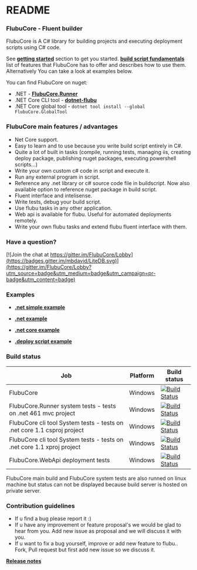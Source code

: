 # README #

### FlubuCore - Fluent builder ###

FlubuCore is A C# library for building projects and executing deployment scripts using C# code.

See [**getting started**](https://github.com/flubu-core/flubu.core/wiki/1-Getting-started) section to get you started.
[**build script fundamentals**](https://github.com/flubu-core/flubu.core/wiki/2-Build-script-fundamentals)
list of features that FlubuCore has to offer and describes how to use them. Alternatively You can take a look at examples below.

You can find FlubuCore on nuget:
* .NET - [**FlubuCore.Runner**](https://www.nuget.org/packages/FlubuCore.Runner/)
* .NET Core CLI tool - [**dotnet-flubu**](https://www.nuget.org/packages/dotnet-flubu/)
* .NET Core global tool - ```dotnet tool install --global FlubuCore.GlobalTool```

### FlubuCore main features / advantages ###

* Net Core support.
* Easy to learn and to use because you write build script entirely in C#.
* Quite a lot of built in tasks (compile, running tests, managing iis, creating deploy package, publishing nuget packages, executing powershell scripts...)
* Write your own custom c# code in script and execute it. 
* Run any external program in script.
* Reference any .net library or c# source code file in buildscript. Now also available option to reference nuget package in build script.
* Fluent interface and intelisense.
* Write tests, debug your build script.
* Use flubu tasks in any  other application.
* Web api is available for flubu. Useful for automated deployments remotely.
* Write your own flubu tasks and extend flubu fluent interface with them.

### Have a question? ###

 [![Join the chat at https://gitter.im/FlubuCore/Lobby](https://badges.gitter.im/mbdavid/LiteDB.svg)](https://gitter.im/FlubuCore/Lobby?utm_source=badge&utm_medium=badge&utm_campaign=pr-badge&utm_content=badge)

### Examples ###
* [**.net simple example**](https://github.com/flubu-core/examples/blob/master/MVC_NET4.61/BuildScripts/BuildScriptSimple.cs
)

* [**.net example**](https://github.com/flubu-core/examples/blob/master/MVC_NET4.61/BuildScripts/BuildScript.cs
)

* [**.net core example**](https://github.com/flubu-core/examples/blob/master/NetCore_csproj/BuildScript/BuildScript.cs
)

* [**.deploy script example**](https://github.com/flubu-core/examples/blob/master/DeployScriptExample/BuildScript/DeployScript.cs
)

### Build status ###

| Job              | Platform     | Build status                                                                                                                                                        | 
|-----------------------------|--------------|---------------------------------------------------------------------------------------------------------------------------------------------------------------------|
| FlubuCore | Windows| [![Build Status](http://lucidlynx.comtrade.com:8080/buildStatus/icon?job=FlubuCore)](http://lucidlynx.comtrade.com:8080/job/FlubuCore) | &nbsp;
| FlubuCore.Runner system tests - tests on .net 461 mvc project | Windows| [![Build Status](http://lucidlynx.comtrade.com:8080/buildStatus/icon?job=FlubuCore.Runner.SystemTests)](http://lucidlynx.comtrade.com:8080/job/FlubuCore.Runner.SystemTests) | &nbsp;
| FlubuCore cli tool System tests - tests on .net core 1.1 csproj project  | Windows| [![Build Status](http://lucidlynx.comtrade.com:8080/buildStatus/icon?job=FlubuCore_SystemTests_Net_Core_csproj)](http://lucidlynx.comtrade.com:8080/job/FlubuCore_SystemTests_Net_Core_csproj) | &nbsp;
| FlubuCore cli tool System tests - tests on .net core 1.1  xproj project  | Windows| [![Build Status](http://lucidlynx.comtrade.com:8080/buildStatus/icon?job=FlubuCore_SystemTests_.Net_Core_xproj)](http://lucidlynx.comtrade.com:8080/job/FlubuCore_SystemTests_.Net_Core_xproj) | &nbsp;
| FlubuCore.WebApi deployment tests  | Windows| [![Build Status](http://lucidlynx.comtrade.com:8080/buildStatus/icon?job=FlubuCore_WebApi_DeploymentTests)](http://lucidlynx.comtrade.com:8080/job/FlubuCore_WebApi_DeploymentTests) | &nbsp;

FlubuCore main build and FlubuCore system tests are also runned on linux machine but status can not be displayed because build server is hosted on private server.

### Contribution guidelines ###
* If u find a bug please report it :) 
* If u have any improvement or feature proposal's we would be glad to hear from you. Add new issue as proposal and we will discuss it with you.
* If u want to fix a bug yourself, improve or add new feature to flubu.. Fork, Pull request but first add new issue so we discuss it.


[**Release notes**](https://github.com/flubu-core/flubu.core/blob/master/FlubuCore.ProjectVersion.txt
)



